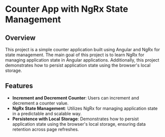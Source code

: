 # Counter App with NgRx State Management

## Overview

This project is a simple counter application built using Angular and NgRx for state management. The main goal of this project is to learn NgRx for managing application state in Angular applications. Additionally, this project demonstrates how to persist application state using the browser's local storage.

## Features

- **Increment and Decrement Counter**: Users can increment and decrement a counter value.
- **NgRx State Management**: Utilizes NgRx for managing application state in a predictable and scalable way.
- **Persistence with Local Storage**: Demonstrates how to persist application state using the browser's local storage, ensuring data retention across page refreshes.
